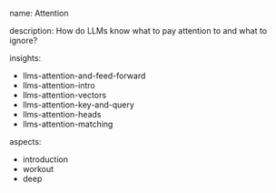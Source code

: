 name: Attention

description: How do LLMs know what to pay attention to and what to ignore?

insights:
  - llms-attention-and-feed-forward
  - llms-attention-intro
  - llms-attention-vectors
  - llms-attention-key-and-query
  - llms-attention-heads
  - llms-attention-matching

aspects:
  - introduction
  - workout
  - deep
